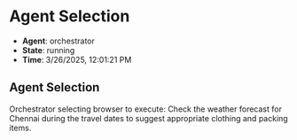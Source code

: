 # Agent Selection

- **Agent**: orchestrator
- **State**: running
- **Time**: 3/26/2025, 12:01:21 PM

## Agent Selection

Orchestrator selecting browser to execute: Check the weather forecast for Chennai during the travel dates to suggest appropriate clothing and packing items.

